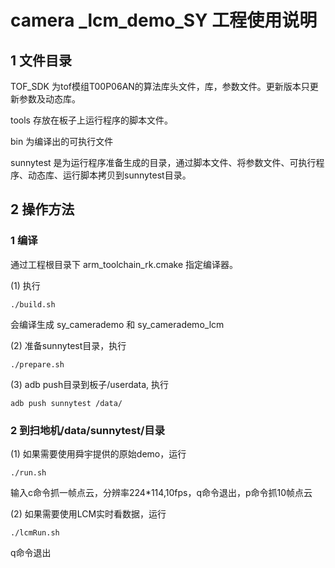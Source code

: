 <!--
 * @Author: your name
 * @Date: 2022-01-24 11:22:53
 * @LastEditTime: 2022-01-24 14:23:11
 * @LastEditors: Please set LastEditors
 * @Description: 打开koroFileHeader查看配置 进行设置: https://github.com/OBKoro1/koro1FileHeader/wiki/%E9%85%8D%E7%BD%AE
 * @FilePath: /camera_lcm_demo_SY/tools/readme.md
-->


# camera _lcm_demo_SY 工程使用说明

## 1 文件目录

TOF_SDK 为tof模组T00P06AN的算法库头文件，库，参数文件。更新版本只更新参数及动态库。

tools 存放在板子上运行程序的脚本文件。

bin 为编译出的可执行文件

sunnytest 是为运行程序准备生成的目录，通过脚本文件、将参数文件、可执行程序、动态库、运行脚本拷贝到sunnytest目录。

## 2 操作方法

### 1 编译

通过工程根目录下 arm_toolchain_rk.cmake 指定编译器。

(1) 执行

```shell
./build.sh
```
会编译生成 sy_camerademo 和 sy_camerademo_lcm

(2) 准备sunnytest目录，执行

```shell
./prepare.sh
```

(3) adb push目录到板子/userdata, 执行
```shell
adb push sunnytest /data/
```

### 2 到扫地机/data/sunnytest/目录

(1) 如果需要使用舜宇提供的原始demo，运行
```shell
./run.sh
```
输入c命令抓一帧点云，分辨率224*114,10fps，q命令退出，p命令抓10帧点云

(2) 如果需要使用LCM实时看数据，运行

```shell
./lcmRun.sh
```

q命令退出